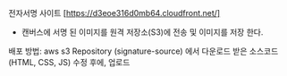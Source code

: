 전자서명 사이트 [https://d3eoe316d0mb64.cloudfront.net/]
- 캔버스에 서명 된 이미지를 원격 저장소(S3)에 전송 및 이미지를 저장 한다. 


배포 방법:  aws s3 Repository (signature-source) 에서 다운로드 받은 소스코드 (HTML, CSS, JS) 수정 후에, 업로드 